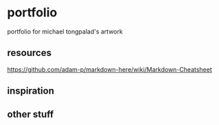 # portfolio
portfolio for michael tongpalad's artwork

## resources
https://github.com/adam-p/markdown-here/wiki/Markdown-Cheatsheet

## inspiration

## other stuff
